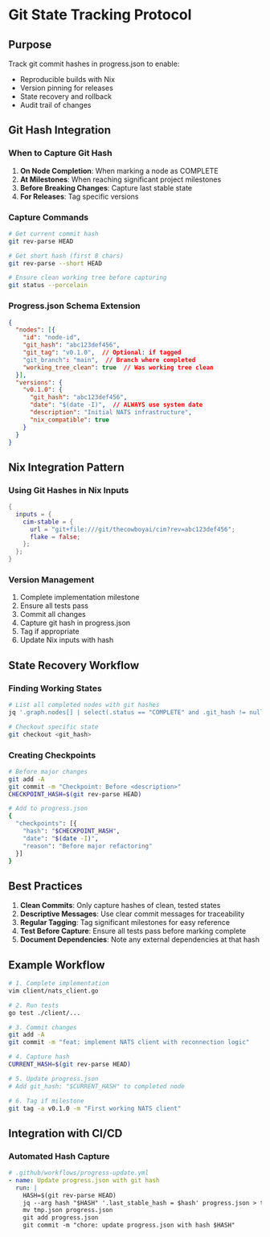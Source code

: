 # Git State Tracking Protocol

## Purpose
Track git commit hashes in progress.json to enable:
- Reproducible builds with Nix
- Version pinning for releases
- State recovery and rollback
- Audit trail of changes

## Git Hash Integration

### When to Capture Git Hash
1. **On Node Completion**: When marking a node as COMPLETE
2. **At Milestones**: When reaching significant project milestones
3. **Before Breaking Changes**: Capture last stable state
4. **For Releases**: Tag specific versions

### Capture Commands
```bash
# Get current commit hash
git rev-parse HEAD

# Get short hash (first 8 chars)
git rev-parse --short HEAD

# Ensure clean working tree before capturing
git status --porcelain
```

### Progress.json Schema Extension
```json
{
  "nodes": [{
    "id": "node-id",
    "git_hash": "abc123def456",
    "git_tag": "v0.1.0",  // Optional: if tagged
    "git_branch": "main",  // Branch where completed
    "working_tree_clean": true  // Was working tree clean
  }],
  "versions": {
    "v0.1.0": {
      "git_hash": "abc123def456",
      "date": "$(date -I)",  // ALWAYS use system date
      "description": "Initial NATS infrastructure",
      "nix_compatible": true
    }
  }
}
```

## Nix Integration Pattern

### Using Git Hashes in Nix Inputs
```nix
{
  inputs = {
    cim-stable = {
      url = "git+file:///git/thecowboyai/cim?rev=abc123def456";
      flake = false;
    };
  };
}
```

### Version Management
1. Complete implementation milestone
2. Ensure all tests pass
3. Commit all changes
4. Capture git hash in progress.json
5. Tag if appropriate
6. Update Nix inputs with hash

## State Recovery Workflow

### Finding Working States
```bash
# List all completed nodes with git hashes
jq '.graph.nodes[] | select(.status == "COMPLETE" and .git_hash != null) | {id, git_hash, completed}' progress.json

# Checkout specific state
git checkout <git_hash>
```

### Creating Checkpoints
```bash
# Before major changes
git add -A
git commit -m "Checkpoint: Before <description>"
CHECKPOINT_HASH=$(git rev-parse HEAD)

# Add to progress.json
{
  "checkpoints": [{
    "hash": "$CHECKPOINT_HASH",
    "date": "$(date -I)",
    "reason": "Before major refactoring"
  }]
}
```

## Best Practices

1. **Clean Commits**: Only capture hashes of clean, tested states
2. **Descriptive Messages**: Use clear commit messages for traceability
3. **Regular Tagging**: Tag significant milestones for easy reference
4. **Test Before Capture**: Ensure all tests pass before marking complete
5. **Document Dependencies**: Note any external dependencies at that hash

## Example Workflow

```bash
# 1. Complete implementation
vim client/nats_client.go

# 2. Run tests
go test ./client/...

# 3. Commit changes
git add -A
git commit -m "feat: implement NATS client with reconnection logic"

# 4. Capture hash
CURRENT_HASH=$(git rev-parse HEAD)

# 5. Update progress.json
# Add git_hash: "$CURRENT_HASH" to completed node

# 6. Tag if milestone
git tag -a v0.1.0 -m "First working NATS client"
```

## Integration with CI/CD

### Automated Hash Capture
```yaml
# .github/workflows/progress-update.yml
- name: Update progress.json with git hash
  run: |
    HASH=$(git rev-parse HEAD)
    jq --arg hash "$HASH" '.last_stable_hash = $hash' progress.json > tmp.json
    mv tmp.json progress.json
    git add progress.json
    git commit -m "chore: update progress.json with hash $HASH"
```
